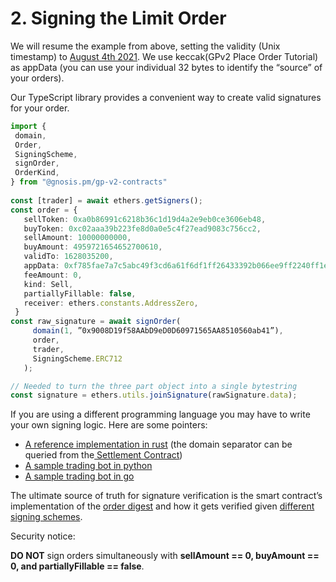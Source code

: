# 2. Signing the Limit Order

We will resume the example from above, setting the validity (Unix timestamp) to [August 4th 2021](https://www.epochconverter.com/?q=1628035200). We use keccak(GPv2 Place Order Tutorial) as appData (you can use your individual 32 bytes to identify the “source” of your orders).

Our TypeScript library provides a convenient way to create valid signatures for your order.

```typescript
import {
 domain,
 Order,
 SigningScheme,
 signOrder,
 OrderKind,
} from "@gnosis.pm/gp-v2-contracts"
​
const [trader] = await ethers.getSigners();
const order = {
   sellToken: 0xa0b86991c6218b36c1d19d4a2e9eb0ce3606eb48,
   buyToken: 0xc02aaa39b223fe8d0a0e5c4f27ead9083c756cc2,
   sellAmount: 10000000000,
   buyAmount: 4959721654652700610,
   validTo: 1628035200,
   appData: 0xf785fae7a7c5abc49f3cd6a61f6df1ff26433392b066ee9ff2240ff1eb7ab6e4,
   feeAmount: 0,
   kind: Sell,
   partiallyFillable: false,
   receiver: ethers.constants.AddressZero,
 }
const raw_signature = await signOrder(
     domain(1, ”0x9008D19f58AAbD9eD0D60971565AA8510560ab41”),
     order,
     trader,
     SigningScheme.ERC712
   );

// Needed to turn the three part object into a single bytestring
const signature = ethers.utils.joinSignature(rawSignature.data);
```

If you are using a different programming language you may have to write your own signing logic. Here are some pointers:

* ​[A reference implementation in rust](https://github.com/gnosis/gp-v2-services/blob/d76f23b867e8dbb201f51736c9666e9b18d1086e/model/src/order.rs#L166) (the domain separator can be queried from the[ Settlement Contract](https://etherscan.io/address/0x9008D19f58AAbD9eD0D60971565AA8510560ab41#readContract))
* ​[A sample trading bot in python](https://pastebin.com/cKXUz0SW)​
* ​[A sample trading bot in go](https://pastebin.com/r787C2wT)​

The ultimate source of truth for signature verification is the smart contract’s implementation of the [order digest](https://github.com/gnosis/gp-v2-contracts/blob/main/src/contracts/libraries/GPv2Order.sol#L134) and how it gets verified given [different signing schemes](https://github.com/gnosis/gp-v2-contracts/blob/main/src/contracts/mixins/GPv2Signing.sol#L141).

Security notice:

**DO NOT** sign orders simultaneously with **sellAmount == 0, buyAmount == 0, and partiallyFillable == false**.

